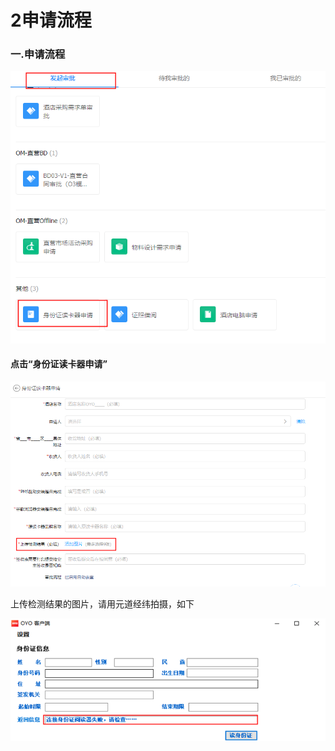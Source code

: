 # 2申请流程

### 一.申请流程

![](../../.gitbook/assets/image%20%28362%29.png)

#### 点击“身份证读卡器申请”

![](../../.gitbook/assets/image%20%28149%29.png)

上传检测结果的图片，请用元道经纬拍摄，如下

![](../../.gitbook/assets/image%20%28412%29.png)

## 

